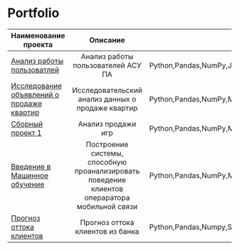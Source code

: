 # Portfolio
| Наименование проекта | Описание | Стэк |
|----------|:----------:|----------|
| [Анализ работы пользоватлей](https://github.com/Ansoiloff/DSPROJCTS/tree/main/%D0%90%D0%BD%D0%B0%D0%BB%D0%B8%D0%B7%20%D1%80%D0%B0%D0%B1%D0%BE%D1%82%D1%8B%20%D0%BF%D0%BE%D0%BB%D1%8C%D0%B7%D0%BE%D0%B2%D0%B0%D1%82%D0%B5%D0%BB%D0%B5%D0%B9%20%D0%90%D0%A1%D0%A3%20%D0%9F%D0%90)    | Анализ работы пользователей АСУ ПА   | Python,Pandas,NumPy,Jupyter  |
|[Исследование объявлений о продаже квартир](https://github.com/Ansoiloff/DSPROJCTS/tree/main/%D0%9F%D1%80%D0%BE%D0%B4%D0%B0%D0%B6%D0%B0%20%D0%BA%D0%B2%D0%B0%D1%80%D1%82%D0%B8%D1%80)| Исследовательский анализ данных о продаже квартир   |Python,Pandas,NumPy,Matplotllib|
| [Сборный проект 1](https://github.com/Ansoiloff/DSPROJCTS/blob/main/%D0%A1%D0%B1%D1%80%D0%BD%D1%8B%D0%B8%CC%86%20%D0%9F%D1%80%D0%BE%D0%B5%D0%BA%D1%82-1/README.md#%D1%81%D0%B1%D0%BE%D1%80%D0%BD%D1%8B%D0%B9-%D0%BF%D1%80%D0%BE%D0%B5%D0%BA%D1%82-1)    | Анализ продажи игр   | Python,Pandas,NumPy,Matplotllib,SciPy,Seaborn|
| [Введение в Машинное обучение ](https://github.com/Ansoiloff/DSPROJCTS/tree/main/%D0%92%D0%B2%D0%B5%D0%B4%D0%B5%D0%BD%D0%B8%D0%B5%20%D0%B2%20%D0%BC%D0%B0%D1%88%D0%B8%D0%BD%D0%BD%D0%BE%D0%B5%20%D0%BE%D0%B1%D1%83%D1%87%D0%B5%D0%BD%D0%B8%D0%B5)| Построение системы, способную проанализировать поведение клиентов операратора мобильной связи  | Python,Pandas,NumPy,Matplotllib,Seaborn,DecisionTreeClassifier,DecisionTreeRegressor,RandomForestRegressor,RandomForestClassifier,LogisticRegression,LinearRegressio,nmean_squared_error,accuracy_score|
|[Прогноз оттока клиентов](https://github.com/Ansoiloff/DSPROJCTS/tree/main/%D0%90%D0%BD%D0%B0%D0%BB%D0%B8%D0%B7%20%D1%80%D0%B0%D0%B1%D0%BE%D1%82%D1%8B%20%D0%BF%D0%BE%D0%BB%D1%8C%D0%B7%D0%BE%D0%B2%D0%B0%D1%82%D0%B5%D0%BB%D0%B5%D0%B9%20%D0%90%D0%A1%D0%A3%20%D0%9F%D0%90)    | Прогноз оттока клиентов из банка | Python,Pandas,Numpy,Seaborn, Matplotlib, Sklearn|



